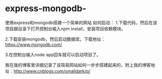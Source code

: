 # express-mongodb-
使用express和mongodb搭建一个简单的网站
如何启动：
1.下载代码，然后在该项目跟目录下打开控制台输入npm install，安装项目依赖模块。

2.下载安装mongodb，然后启动数据库。下载地址：https://www.mongodb.com/

3.在控制台输入node app回车就可以启动项目了。

我在我的博客里详细记录了该简易网站如何一步步搭建起来的，附上我的博客地址：http://www.cnblogs.com/smalldark/p/
